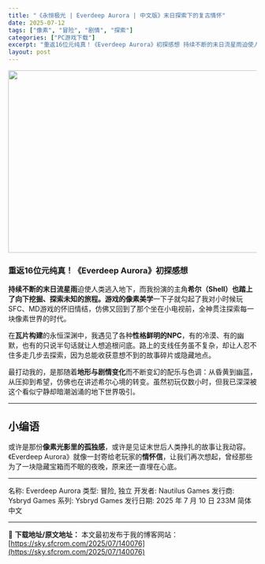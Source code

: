 ```yaml
---
title: "《永恒极光 | Everdeep Aurora | 中文版》末日探索下的复古情怀"
date: 2025-07-12
tags: ["像素", "冒险", "剧情", "探索"]
categories: ["PC游戏下载"]
excerpt: "重返16位元纯真！《Everdeep Aurora》初探感想 持续不断的末日流星雨迫使人类逃入地下，而我扮演的主角希尔（Shell）也踏上了向下挖掘、探索未知的旅程。游戏的像素美学一下子就勾起了我对小时候玩SFC、MD游戏的怀旧情结，仿佛又回到了那个坐在小电视前，全神贯注探索每一块像素世界的时代。 &hellip;"
layout: post
---
```


<img class="aligncenter size-full wp-image-140077" src="https://sky.sfcrom.com/wp-content/uploads/2025/07/2025071202112060.webp" alt="" width="660" height="370" />
<h3><strong>重返16位元纯真！《Everdeep Aurora》初探感想</strong></h3>
<strong>持续不断的末日流星雨</strong>迫使人类逃入地下，而我扮演的主角<strong>希尔（Shell）也踏上了向下挖掘、探索未知的旅程。游戏的像素美学</strong>一下子就勾起了我对小时候玩SFC、MD游戏的怀旧情结，仿佛又回到了那个坐在小电视前，全神贯注探索每一块像素世界的时代。

在<strong>瓦片构建</strong>的永恒深渊中，我遇见了各种<strong>性格鲜明的NPC</strong>，有的冷漠、有的幽默，也有的只说半句话就让人想追根问底。路上的支线任务虽不复杂，却让人忍不住多走几步去探索，因为总能收获意想不到的故事碎片或隐藏地点。

最打动我的，是那随着<strong>地形与剧情变化</strong>而不断变幻的配乐与色调：从昏黄到幽蓝，从压抑到希望，仿佛也在讲述希尔心境的转变。虽然初玩仅数小时，但我已深深被这个看似宁静却暗潮汹涌的地下世界吸引。

<hr />

<h2><strong>小编语</strong></h2>
或许是那份<strong>像素光影里的孤独感</strong>，或许是见证末世后人类挣扎的故事让我动容。《Everdeep Aurora》就像一封寄给老玩家的<strong>情怀信</strong>，让我们再次想起，曾经那些为了一块隐藏宝箱而不眠的夜晚，原来还一直埋在心底。

<hr />

名称: Everdeep Aurora
类型: 冒险, 独立
开发者: Nautilus Games
发行商: Ysbryd Games
系列: Ysbryd Games
发行日期: 2025 年 7 月 10 日
233M
简体中文

---
📖 **下载地址/原文地址：** 本文最初发布于我的博客网站：[https://sky.sfcrom.com/2025/07/140076](https://sky.sfcrom.com/2025/07/140076)
